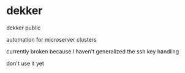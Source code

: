 # dekker
dekker public

automation for microserver clusters

currently broken because I haven't generalized the ssh key handling

don't use it yet
